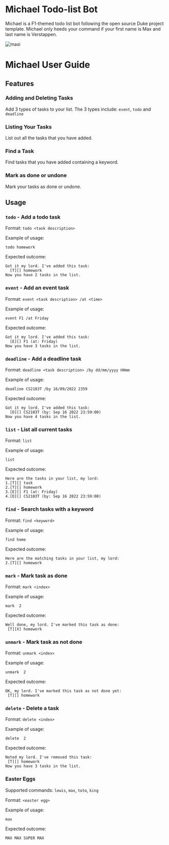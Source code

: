 # Michael Todo-list Bot
Michael is a F1-themed todo list bot following the open source Duke project template. Michael only heeds your command if your first name is Max and last name is Verstappen.

![masi](https://user-images.githubusercontent.com/46512542/190847321-dd88dac3-afc7-45d8-a044-e909748aadb4.jpeg)

# Michael User Guide
## Features
### Adding and Deleting Tasks

Add 3 types of tasks to your list. The 3 types include: `event`, `todo` and `deadline`

### Listing Your Tasks
List out all the tasks that you have added.

### Find a Task
Find tasks that you have added containing a keyword.

### Mark as done or undone
Mark your tasks as done or undone.

## Usage
### `todo` - Add a todo task
Format: `todo <task description>`

Example of usage:

`todo homework`

Expected outcome:
```
Got it my lord. I've added this task:
  [T][] homework
Now you have 2 tasks in the list.
```

### `event` - Add an event task
Format: `event <task description> /at <time>`

Example of usage:

`event F1 /at Friday`

Expected outcome:
```
Got it my lord. I've added this task:
  [E][] F1 (at: Friday)
Now you have 3 tasks in the list.
```

### `deadline` - Add a deadline task
Format: `deadline <task description> /by dd/mm/yyyy HHmm`

Example of usage:

`deadline CS2103T /by 16/09/2022 2359`

Expected outcome:
```
Got it my lord. I've added this task:
  [D][] CS2103T (by: Sep 16 2022 23:59:00)
Now you have 4 tasks in the list.
```

### `list` - List all current tasks
Format: `list`

Example of usage:

`list`

Expected outcome:
```
Here are the tasks in your list, my lord:
1.[T][] task
2.[T][] homework
3.[E][] F1 (at: Friday)
4.[D][] CS2103T (by: Sep 16 2022 23:59:00)
```

### `find` - Search tasks with a keyword
Format: `find <keyword>`

Example of usage:

`find home`

Expected outcome:
```
Here are the matching tasks in your list, my lord:
2.[T][] homework
```

### `mark` - Mark task as done
Format: `mark <index>`

Example of usage:

`mark  2`

Expected outcome:
```
Well done, my lord. I've marked this task as done:
 [T][X] homework
```

### `unmark` - Mark task as not done
Format: `unmark <index>`

Example of usage:

`unmark  2`

Expected outcome:
```
OK, my lord. I've marked this task as not done yet:
 [T][] homework
```

### `delete` - Delete a task
Format: `delete <index>`

Example of usage:

`delete  2`

Expected outcome:
```
Noted my lord. I've removed this task:
 [T][] homework
Now you have 3 tasks in the list.
```

### Easter Eggs
Supported commands: `lewis`, `max`, `toto`, `king`

Format: `<easter egg>`

Example of usage:

`max`

Expected outcome:
```
MAX MAX SUPER MAX
```
